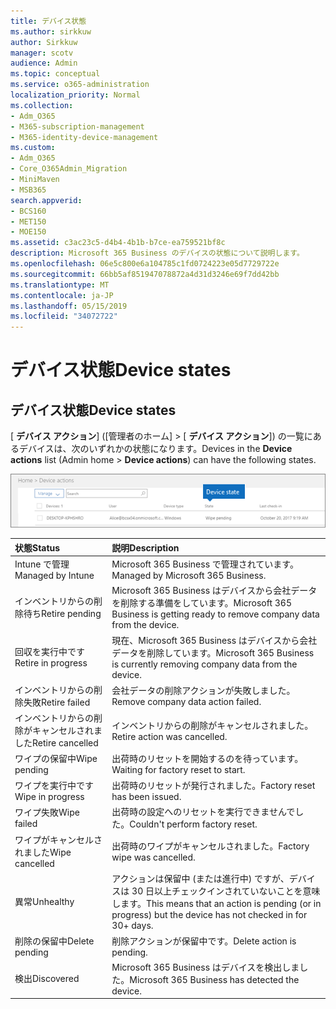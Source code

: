 ```yaml
---
title: デバイス状態
ms.author: sirkkuw
author: Sirkkuw
manager: scotv
audience: Admin
ms.topic: conceptual
ms.service: o365-administration
localization_priority: Normal
ms.collection:
- Adm_O365
- M365-subscription-management
- M365-identity-device-management
ms.custom:
- Adm_O365
- Core_O365Admin_Migration
- MiniMaven
- MSB365
search.appverid:
- BCS160
- MET150
- MOE150
ms.assetid: c3ac23c5-d4b4-4b1b-b7ce-ea759521bf8c
description: Microsoft 365 Business のデバイスの状態について説明します。
ms.openlocfilehash: 06e5c800e6a104785c1fd0724223e05d7729722e
ms.sourcegitcommit: 66bb5af851947078872a4d31d3246e69f7dd42bb
ms.translationtype: MT
ms.contentlocale: ja-JP
ms.lasthandoff: 05/15/2019
ms.locfileid: "34072722"
---
```

# <a name="device-states"></a><span data-ttu-id="b1908-103">デバイス状態</span><span class="sxs-lookup"><span data-stu-id="b1908-103">Device states</span></span>

## <a name="device-states"></a><span data-ttu-id="b1908-104">デバイス状態</span><span class="sxs-lookup"><span data-stu-id="b1908-104">Device states</span></span>

<span data-ttu-id="b1908-105">[ **デバイス アクション**] ([管理者のホーム] \> [ **デバイス アクション**]) の一覧にあるデバイスは、次のいずれかの状態になります。</span><span class="sxs-lookup"><span data-stu-id="b1908-105">Devices in the **Device actions** list (Admin home \> **Device actions**) can have the following states.</span></span>
  
![In the Device actions list, you can see the Devices states.](media/a621c47e-45d9-4e1a-beb9-c03254d40c1d.png)
  
|<span data-ttu-id="b1908-107">**状態**</span><span class="sxs-lookup"><span data-stu-id="b1908-107">**Status**</span></span>|<span data-ttu-id="b1908-108">**説明**</span><span class="sxs-lookup"><span data-stu-id="b1908-108">**Description**</span></span>|
|:-----|:-----|
|<span data-ttu-id="b1908-109">Intune で管理</span><span class="sxs-lookup"><span data-stu-id="b1908-109">Managed by Intune</span></span>  <br/> |<span data-ttu-id="b1908-110">Microsoft 365 Business で管理されています。</span><span class="sxs-lookup"><span data-stu-id="b1908-110">Managed by Microsoft 365 Business.</span></span>  <br/> |
|<span data-ttu-id="b1908-111">インベントリからの削除待ち</span><span class="sxs-lookup"><span data-stu-id="b1908-111">Retire pending</span></span>  <br/> |<span data-ttu-id="b1908-112">Microsoft 365 Business はデバイスから会社データを削除する準備をしています。</span><span class="sxs-lookup"><span data-stu-id="b1908-112">Microsoft 365 Business is getting ready to remove company data from the device.</span></span>  <br/> |
|<span data-ttu-id="b1908-113">回収を実行中です</span><span class="sxs-lookup"><span data-stu-id="b1908-113">Retire in progress</span></span>  <br/> |<span data-ttu-id="b1908-114">現在、Microsoft 365 Business はデバイスから会社データを削除しています。</span><span class="sxs-lookup"><span data-stu-id="b1908-114">Microsoft 365 Business is currently removing company data from the device.</span></span>  <br/> |
|<span data-ttu-id="b1908-115">インベントリからの削除失敗</span><span class="sxs-lookup"><span data-stu-id="b1908-115">Retire failed</span></span>  <br/> | <span data-ttu-id="b1908-116">会社データの削除アクションが失敗しました。</span><span class="sxs-lookup"><span data-stu-id="b1908-116">Remove company data action failed.</span></span>  <br/> |
|<span data-ttu-id="b1908-117">インベントリからの削除がキャンセルされました</span><span class="sxs-lookup"><span data-stu-id="b1908-117">Retire cancelled</span></span>  <br/> |<span data-ttu-id="b1908-118">インベントリからの削除がキャンセルされました。</span><span class="sxs-lookup"><span data-stu-id="b1908-118">Retire action was cancelled.</span></span>  <br/> |
|<span data-ttu-id="b1908-119">ワイプの保留中</span><span class="sxs-lookup"><span data-stu-id="b1908-119">Wipe pending</span></span>  <br/> |<span data-ttu-id="b1908-120">出荷時のリセットを開始するのを待っています。</span><span class="sxs-lookup"><span data-stu-id="b1908-120">Waiting for factory reset to start.</span></span>  <br/> |
|<span data-ttu-id="b1908-121">ワイプを実行中です</span><span class="sxs-lookup"><span data-stu-id="b1908-121">Wipe in progress</span></span>  <br/> |<span data-ttu-id="b1908-122">出荷時のリセットが発行されました。</span><span class="sxs-lookup"><span data-stu-id="b1908-122">Factory reset has been issued.</span></span>  <br/> |
|<span data-ttu-id="b1908-123">ワイプ失敗</span><span class="sxs-lookup"><span data-stu-id="b1908-123">Wipe failed</span></span>  <br/> |<span data-ttu-id="b1908-124">出荷時の設定へのリセットを実行できませんでした。</span><span class="sxs-lookup"><span data-stu-id="b1908-124">Couldn't perform factory reset.</span></span>  <br/> |
|<span data-ttu-id="b1908-125">ワイプがキャンセルされました</span><span class="sxs-lookup"><span data-stu-id="b1908-125">Wipe cancelled</span></span>  <br/> |<span data-ttu-id="b1908-126">出荷時のワイプがキャンセルされました。</span><span class="sxs-lookup"><span data-stu-id="b1908-126">Factory wipe was cancelled.</span></span>  <br/> |
|<span data-ttu-id="b1908-127">異常</span><span class="sxs-lookup"><span data-stu-id="b1908-127">Unhealthy</span></span>  <br/> |<span data-ttu-id="b1908-128">アクションは保留中 (または進行中) ですが、デバイスは 30 日以上チェックインされていないことを意味します。</span><span class="sxs-lookup"><span data-stu-id="b1908-128">This means that an action is pending (or in progress) but the device has not checked in for 30+ days.</span></span>  <br/> |
|<span data-ttu-id="b1908-129">削除の保留中</span><span class="sxs-lookup"><span data-stu-id="b1908-129">Delete pending</span></span>  <br/> |<span data-ttu-id="b1908-130">削除アクションが保留中です。</span><span class="sxs-lookup"><span data-stu-id="b1908-130">Delete action is pending.</span></span>  <br/> |
|<span data-ttu-id="b1908-131">検出</span><span class="sxs-lookup"><span data-stu-id="b1908-131">Discovered</span></span>  <br/> |<span data-ttu-id="b1908-132">Microsoft 365 Business はデバイスを検出しました。</span><span class="sxs-lookup"><span data-stu-id="b1908-132">Microsoft 365 Business has detected the device.</span></span>  <br/> |
   
